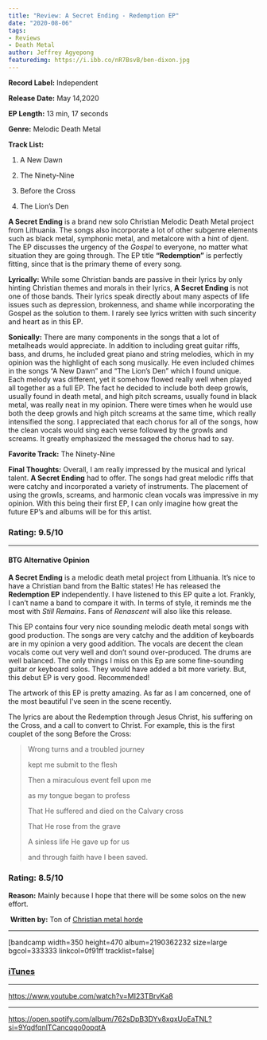 ```yaml
---
title: "Review: A Secret Ending - Redemption EP"
date: "2020-08-06"
tags:
- Reviews
- Death Metal
author: Jeffrey Agyepong
featuredimg: https://i.ibb.co/nR7BsvB/ben-dixon.jpg
---
```


**Record Label:** Independent

**Release Date:** May 14,2020

**EP Length:** 13 min, 17 seconds

**Genre:** Melodic Death Metal

**Track List:**

1) A New Dawn

2) The Ninety-Nine

3) Before the Cross

4) The Lion’s Den

**A Secret Ending** is a brand new solo Christian Melodic Death Metal project from Lithuania. The songs also incorporate a lot of other subgenre elements such as black metal, symphonic metal, and metalcore with a hint of djent. The EP discusses the urgency of the _Gospel_ to everyone, no matter what situation they are going through. The EP title **“Redemption”** is perfectly fitting, since that is the primary theme of every song.

**Lyrically:** While some Christian bands are passive in their lyrics by only hinting Christian themes and morals in their lyrics, **A Secret Ending** is not one of those bands. Their lyrics speak directly about many aspects of life issues such as depression, brokenness, and shame while incorporating the Gospel as the solution to them. I rarely see lyrics written with such sincerity and heart as in this EP.

**Sonically:** There are many components in the songs that a lot of metalheads would appreciate. In addition to including great guitar riffs, bass, and drums, he included great piano and string melodies, which in my opinion was the highlight of each song musically. He even included chimes in the songs “A New Dawn” and “The Lion’s Den” which I found unique. Each melody was different, yet it somehow flowed really well when played all together as a full EP. The fact he decided to include both deep growls, usually found in death metal, and high pitch screams, usually found in black metal, was really neat in my opinion. There were times when he would use both the deep growls and high pitch screams at the same time, which really intensified the song. I appreciated that each chorus for all of the songs, how the clean vocals would sing each verse followed by the growls and screams. It greatly emphasized the messaged the chorus had to say.

**Favorite Track:** The Ninety-Nine

**Final Thoughts:** Overall, I am really impressed by the musical and lyrical talent. **A Secret Ending** had to offer. The songs had great melodic riffs that were catchy and incorporated a variety of instruments. The placement of using the growls, screams, and harmonic clean vocals was impressive in my opinion. With this being their first EP, I can only imagine how great the future EP’s and albums will be for this artist.

### Rating: 9.5/10

* * *

#### BTG Alternative Opinion

**A Secret Ending** is a melodic death metal project from Lithuania. It’s nice to have a Christian band from the Baltic states! He has released the **Redemption EP** independently. I have listened to this EP quite a lot. Frankly, I can’t name a band to compare it with. In terms of style, it reminds me the most with _Still Remains_. Fans of _Renascent_ will also like this release.

This EP contains four very nice sounding melodic death metal songs with good production. The songs are very catchy and the addition of keyboards are in my opinion a very good addition. The vocals are decent the clean vocals come out very well and don’t sound over-produced. The drums are well balanced. The only things I miss on this Ep are some fine-sounding guitar or keyboard solos. They would have added a bit more variety. But, this debut EP is very good. Recommended!

The artwork of this EP is pretty amazing. As far as I am concerned, one of the most beautiful I've seen in the scene recently.

The lyrics are about the Redemption through Jesus Christ, his suffering on the Cross, and a call to convert to Christ. For example, this is the first couplet of the song Before the Cross:

> Wrong turns and a troubled journey
> 
> kept me submit to the flesh
> 
> Then a miraculous event fell upon me
> 
> as my tongue began to profess
> 
> That He suffered and died on the Calvary cross
> 
> That He rose from the grave
> 
> A sinless life He gave up for us
> 
> and through faith have I been saved.

### **Rating:** 8.5/10

**Reason:** Mainly because I hope that there will be some solos on the new effort.

 **Written by:** Ton of [Christian metal horde](https://web.facebook.com/ChristianmetalHorde/)

* * *

\[bandcamp width=350 height=470 album=2190362232 size=large bgcol=333333 linkcol=0f91ff tracklist=false\]

### [iTunes](https://music.apple.com/ca/album/redemption-ep/1517148583) 

* * *

https://www.youtube.com/watch?v=MI23TBrvKa8

* * *

https://open.spotify.com/album/762sDpB3DYv8xqxUoEaTNL?si=9YqdfqnlTCancqqo0opqtA
